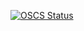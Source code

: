 [![OSCS Status](https://www.oscs1024.com/platform/badge/ZhanChaoHan/spring-data.git.svg?size=large)](https://www.murphysec.com/dr/rlZL7quRWnVJrrCfbh)
